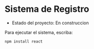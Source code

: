 <h1> Sistema de Registro </h1>

- Estado del proyecto: En construccion

Para ejecutar el sistema, escriba:

```npm install react```
